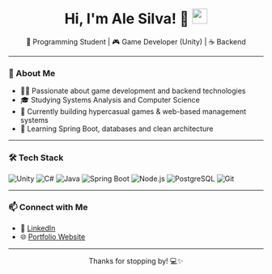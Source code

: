 <h1 align="center">
  Hi, I'm Ale Silva! 👋
  <img src="https://media.giphy.com/media/hvRJCLFzcasrR4ia7z/giphy.gif" width="30"/>
</h1>

<p align="center">
  🧠 Programming Student | 🎮 Game Developer (Unity) | ☕ Backend 
</p>

---

### 🚀 About Me

- 👨‍💻 Passionate about game development and backend technologies  
- 🎓 Studying Systems Analysis and Computer Science  
- 🔭 Currently building hypercasual games & web-based management systems  
- 🌱 Learning Spring Boot, databases and clean architecture  

---

### 🛠️ Tech Stack

![Unity](https://img.shields.io/badge/-Unity-000?style=for-the-badge&logo=unity&logoColor=white)
![C#](https://img.shields.io/badge/-C%23-239120?style=for-the-badge&logo=c-sharp&logoColor=white)
![Java](https://img.shields.io/badge/-Java-007396?style=for-the-badge&logo=java&logoColor=white)
![Spring Boot](https://img.shields.io/badge/-SpringBoot-6DB33F?style=for-the-badge&logo=springboot&logoColor=white)
![Node.js](https://img.shields.io/badge/-Node.js-339933?style=for-the-badge&logo=nodedotjs&logoColor=white)
![PostgreSQL](https://img.shields.io/badge/-PostgreSQL-336791?style=for-the-badge&logo=postgresql&logoColor=white)
![Git](https://img.shields.io/badge/-Git-F05032?style=for-the-badge&logo=git&logoColor=white)

---

### 📫 Connect with Me

- 💼 [LinkedIn](https://www.linkedin.com/in/alejandro-acosta-silva-534014222/)
- 🌐 [Portfolio Website](https://alecode.vercel.app)

---

<p align="center">
  Thanks for stopping by! 💻✨
</p>

